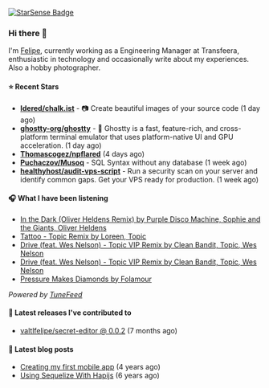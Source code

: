 <a href="https://starsense.app/developer-types" target="_blank"><img src="https://starsense.app/api/badge/?user=valtlfelipe" alt="StarSense Badge"></a>

### Hi there 👋

I'm [Felipe](https://felipevm.com), currently working as a Engineering Manager at Transfeera, enthusiastic in technology and occasionally write about my experiences. Also a hobby photographer.

#### ⭐ Recent Stars
- **[Idered/chalk.ist](https://github.com/Idered/chalk.ist)** - 📷 Create beautiful images of your source code (1 day ago)
- **[ghostty-org/ghostty](https://github.com/ghostty-org/ghostty)** - 👻 Ghostty is a fast, feature-rich, and cross-platform terminal emulator that uses platform-native UI and GPU acceleration. (1 day ago)
- **[Thomascogez/npflared](https://github.com/Thomascogez/npflared)** (4 days ago)
- **[Puchaczov/Musoq](https://github.com/Puchaczov/Musoq)** - SQL Syntax without any database (1 week ago)
- **[healthyhost/audit-vps-script](https://github.com/healthyhost/audit-vps-script)** - Run a security scan on your server and identify common gaps. Get your VPS ready for production. (1 week ago)

#### 🎧 What I have been listening
- [In the Dark (Oliver Heldens Remix) by Purple Disco Machine, Sophie and the Giants, Oliver Heldens](https://open.spotify.com/track/6ve6SoRuWVZ9kBP1frZTW1)
- [Tattoo - Topic Remix by Loreen, Topic](https://open.spotify.com/track/2HJBsWX5LQK8Y95JzPJ4zp)
- [Drive (feat. Wes Nelson) - Topic VIP Remix by Clean Bandit, Topic, Wes Nelson](https://open.spotify.com/track/7BkNs7DRxzsa09I3tzk2XO)
- [Drive (feat. Wes Nelson) - Topic VIP Remix by Clean Bandit, Topic, Wes Nelson](https://open.spotify.com/track/7BkNs7DRxzsa09I3tzk2XO)
- [Pressure Makes Diamonds by Folamour](https://open.spotify.com/track/7xUXITq5VTGwmt4Klywd2L)

_Powered by [TuneFeed](https://tunefeed.app?ref=valtlfelipe-gh-profile)_ 

#### 🚀 Latest releases I've contributed to


- [valtlfelipe/secret-editor @ 0.0.2](https://github.com/valtlfelipe/secret-editor/releases/tag/0.0.2) (7 months ago)

#### 📄 Latest blog posts
- [Creating my first mobile app](https://felipevm.com/posts/creating-my-first-mobile-app/) (4 years ago)
- [Using Sequelize With Hapijs](https://felipevm.com/posts/using-sequelize-with-hapijs/) (6 years ago)
